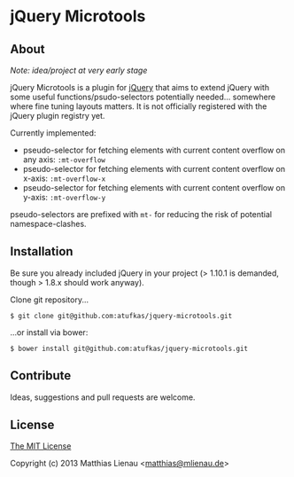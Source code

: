 # jQuery Microtools

## About

_Note: idea/project at very early stage_ 

jQuery Microtools is a plugin for [jQuery](https://github.com/jquery/jquery) that aims to extend jQuery with some useful functions/psudo-selectors potentially needed... somewhere where fine tuning layouts matters. It is not officially registered with the 
jQuery plugin registry yet.

Currently implemented:

* pseudo-selector for fetching elements with current content overflow on any axis: `:mt-overflow`
* pseudo-selector for fetching elements with current content overflow on x-axis: `:mt-overflow-x`
* pseudo-selector for fetching elements with current content overflow on y-axis: `:mt-overflow-y`

pseudo-selectors are prefixed with `mt-` for reducing the risk of potential namespace-clashes.

## Installation

Be sure you already included jQuery in your project (> 1.10.1 is demanded, though > 1.8.x should work anyway).

Clone git repository...

```
$ git clone git@github.com:atufkas/jquery-microtools.git
```

...or install via bower:

```
$ bower install git@github.com:atufkas/jquery-microtools.git
```

## Contribute

Ideas, suggestions and pull requests are welcome.

## License

[The MIT License](http://opensource.org/licenses/MIT)

Copyright (c) 2013 Matthias Lienau &lt;matthias@mlienau.de&gt;
